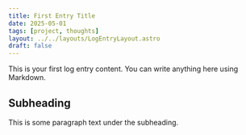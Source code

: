 ```yaml
---
title: First Entry Title
date: 2025-05-01
tags: [project, thoughts]
layout: ../../layouts/LogEntryLayout.astro
draft: false
---
```


This is your first log entry content. You can write anything here using Markdown.

## Subheading

This is some paragraph text under the subheading.